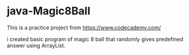 # java-Magic8Ball
This is a practice project from https://www.codecademy.com/

i created basic program of magic 8 ball that randomly gives predefined answer using ArrayList.

